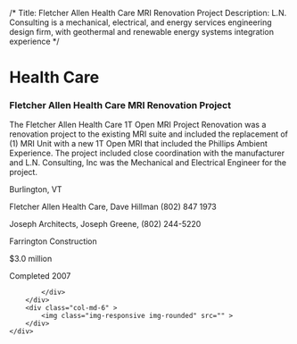 /*
Title: Fletcher Allen Health Care MRI Renovation Project
Description: L.N. Consulting is a mechanical, electrical, and energy services engineering design firm, with geothermal and renewable energy systems integration experience
*/

# Health Care

<div>
	<div class="row">
		<div class="col-md-6" >
			<div class="well" >
				<h3>Fletcher Allen Health Care MRI Renovation Project</h3>
				<p>
   
   The Fletcher Allen Health Care 1T Open MRI Project Renovation was a renovation project to the existing MRI suite and included the replacement of (1) MRI Unit with a new 1T Open MRI that included the Phillips Ambient Experience.  The project included close coordination with the manufacturer and L.N. Consulting, Inc was the Mechanical and Electrical Engineer for the project.
</p>
				<p>Burlington, VT</p>
				<p>Fletcher Allen Health Care, Dave Hillman (802) 847 1973</p>
				<p>Joseph Architects, Joseph Greene, (802) 244-5220</p>
				<p>Farrington Construction</p>
				<p>$3.0 million</p>
				<p>Completed 2007</p>
				<p></p>
				
			</div>
		</div>
		<div class="col-md-6" >
			<img class="img-responsive img-rounded" src="" >
		</div>
	</div>
</div>
